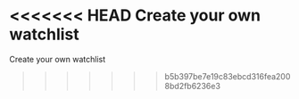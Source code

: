 <<<<<<< HEAD
Create your own watchlist
=======
Create your own watchlist
>>>>>>> b5b397be7e19c83ebcd316fea2008bd2fb6236e3
